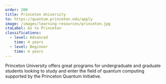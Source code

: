 ```yaml
---
order: 200
title: Princeton University
to: https://quantum.princeton.edu/apply
image: /images/learning-resources/princeton.jpg
ctaLabel: Go to Princeton
classifications:
  - level: Advanced
    time: 4 years
  - level: Beginner
    time: 4 years
---
```

Princeton University offers great programs for undergraduate and graduate students looking to study and enter the field of quantum computing supported by the Princeton Quantum Initiative.
